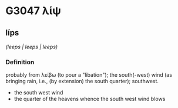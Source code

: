 # G3047 λίψ

## líps

_(leeps | leeps | leeps)_

### Definition

probably from λείβω (to pour a "libation"); the south(-west) wind (as bringing rain, i.e., (by extension) the south quarter); southwest.

- the south west wind
- the quarter of the heavens whence the south west wind blows

